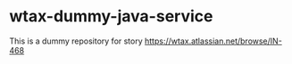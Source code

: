 # wtax-dummy-java-service
This is a dummy repository for story https://wtax.atlassian.net/browse/IN-468
